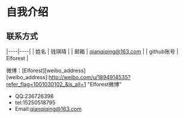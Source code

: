自我介绍
=======

联系方式
-------

|----|----|
| 姓名 | 钱琪晴 |
| 邮箱 | qianqiqing@163.com |
| github账号 | Elforest |


微博：[Elforest][weibo_address]
[weibo_address]:http://weibo.com/u/1894914535?refer_flag=1001030102_&is_all=1 "Elforest微博"


* QQ:236726398
* tel:15250518795
* Email:qianqiqing@163.com
